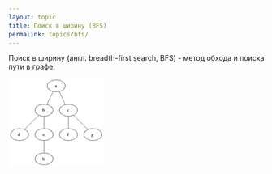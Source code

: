 ```yaml
---
layout: topic
title: Поиск в ширину (BFS)
permalink: topics/bfs/
---
```

Поиск в ширину (англ. breadth-first search, BFS) - метод обхода и поиска пути в графе.

![<любое название>](Animated_BFS.gif)
